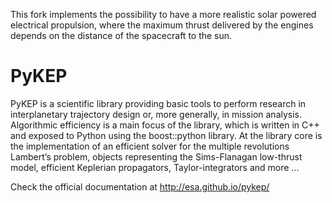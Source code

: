 This fork implements the possibility to have a more realistic solar powered electrical propulsion, where the maximum thrust delivered by the engines depends on the distance of the spacecraft to the sun.

PyKEP
=====

PyKEP is a scientific library providing basic tools to perform research in interplanetary trajectory design or, more generally, in mission analysis. Algorithmic efficiency is a main focus of the library, which is written in C++ and exposed to Python using the boost::python library. At the library core is the implementation of an efficient solver for the multiple revolutions Lambert’s problem, objects representing the Sims-Flanagan low-thrust model, efficient Keplerian propagators, Taylor-integrators and more ...

Check the official documentation at http://esa.github.io/pykep/
